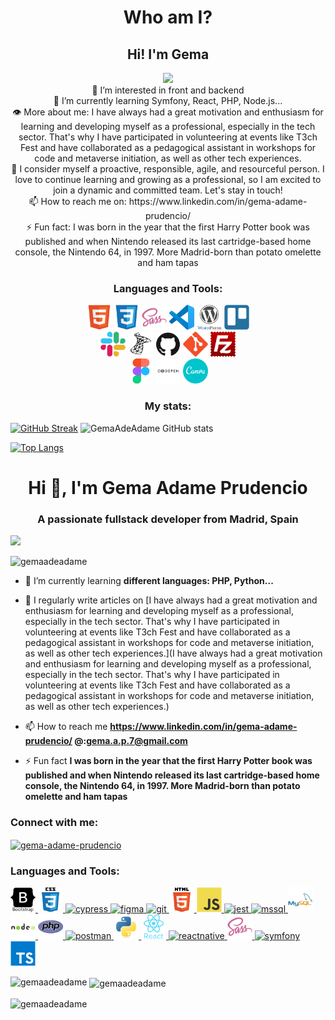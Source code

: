 
<h1 align="center">Who am I?</h1>
<h2 align="center">Hi! I'm Gema</h2>
<div id="header" align="center">
<img src="https://media.giphy.com/media/9GI7VdtNcy79PfUPn4/giphy.gif" />
</div>
<div align="center"
👋 Hi, I’m @GemaAdeAdame a passionate web fullstack developer from Madrid (Spain). Call it luck, chance or destiny but we have met on this path!<br>
👀 I’m interested in front and backend <br>
🌱 I’m currently learning Symfony, React, PHP, Node.js...<br>
👁️ More about me: I have always had a great motivation and enthusiasm for learning and developing myself as a professional, especially in the tech sector. That's why I have participated in volunteering at events like T3ch Fest and have collaborated as a pedagogical assistant in workshops for code and metaverse initiation, as well as other tech experiences. <br>
🤍 I consider myself a proactive, responsible, agile, and resourceful person. I love to continue learning and growing as a professional, so I am excited to join a dynamic and committed team. Let's stay in touch! <br>
📫 How to reach me on: https://www.linkedin.com/in/gema-adame-prudencio/ <br>
⚡ Fun fact:  I was born in the year that the first Harry Potter book was published and when Nintendo released its last cartridge-based home console, the Nintendo 64, in 1997. More Madrid-born than potato omelette and ham tapas <br>
</div>


  <div align="center">
    <h3>Languages and Tools:</h3>
    <div>
      <img src= "https://github.com/devicons/devicon/blob/master/icons/html5/html5-original.svg" title="html5" alt="html5" width="40" height="40" />
      <img src= "https://github.com/devicons/devicon/blob/master/icons/css3/css3-original.svg" title="css3"  width="40" height="40" />
      <img src= "https://github.com/devicons/devicon/blob/master/icons/sass/sass-original.svg" title="sass" width="40" height="40" />
      <img src="https://github.com/devicons/devicon/blob/master/icons/vscode/vscode-original.svg" title="vscode" width="40" height="40" />
      <img src="https://github.com/devicons/devicon/blob/master/icons/wordpress/wordpress-original.svg" title="wp" width="40" height="40" />
      <img src="https://github.com/devicons/devicon/blob/master/icons/trello/trello-plain.svg" title="trello" width="40" height="40" /><br>
      <img src="https://github.com/devicons/devicon/blob/master/icons/slack/slack-original.svg" title="slack" width="40" height="40" /> 
      <img src="https://github.com/devicons/devicon/blob/master/icons/microsoftsqlserver/microsoftsqlserver-plain.svg" title="sql" width="40" height="40" />
      <img src="https://github.com/devicons/devicon/blob/master/icons/github/github-original.svg" title="github" width="40" height="40" />
      <img src="https://github.com/devicons/devicon/blob/master/icons/git/git-original.svg" title="git" width="40" height="40" />
      <img src="https://github.com/devicons/devicon/blob/master/icons/filezilla/filezilla-plain.svg" title="filezilla" width="40" height="40" /><br>
      <img src="https://github.com/devicons/devicon/blob/master/icons/figma/figma-original.svg" title="figma" width="40" height="40" />
      <img src="https://github.com/devicons/devicon/blob/master/icons/codepen/codepen-original-wordmark.svg" title="codepen" width="40" height="40" />
      <img src="https://github.com/devicons/devicon/blob/master/icons/canva/canva-original.svg" title="canva" width="40" height="40" />
    </div>
  </div>
  
  <h3 align="center">My stats:</h3>
  
  [![GitHub Streak](https://streak-stats.demolab.com?user=GemaAdeAdame&theme=midnight-purple&hide_border=true&date_format=M%20j%5B%2C%20Y%5D)](https://git.io/streak-stats)
  ![GemaAdeAdame GitHub stats](https://github-readme-stats.vercel.app/api?username=GemaAdeAdame&show_icons=true&theme=radical)
  
  [![Top Langs](https://github-readme-stats.vercel.app/api/top-langs/?username=GemaAdeAdame&layout=compact)](https://github.com/GemaAdeAdame/github-readme-stats)
 
<!---
GemaAdeAdame/GemaAdeAdame is a ✨ special ✨ repository because its `README.md` (this file) appears on your GitHub profile.
You can click the Preview link to take a look at your changes.
--->

<h1 align="center">Hi 👋, I'm Gema Adame Prudencio</h1>
<h3 align="center">A passionate fullstack developer from Madrid, Spain</h3>
<img src="https://media.giphy.com/media/9GI7VdtNcy79PfUPn4/giphy.gif" />
<p align="left"> <img src="https://komarev.com/ghpvc/?username=gemaadeadame&label=Profile%20views&color=0e75b6&style=flat" alt="gemaadeadame" /> </p>

- 🌱 I’m currently learning **different languages: PHP, Python...**

- 📝 I regularly write articles on [I have always had a great motivation and enthusiasm for learning and developing myself as a professional, especially in the tech sector. That's why I have participated in volunteering at events like T3ch Fest and have collaborated as a pedagogical assistant in workshops for code and metaverse initiation, as well as other tech experiences.](I have always had a great motivation and enthusiasm for learning and developing myself as a professional, especially in the tech sector. That's why I have participated in volunteering at events like T3ch Fest and have collaborated as a pedagogical assistant in workshops for code and metaverse initiation, as well as other tech experiences.)

- 📫 How to reach me **https://www.linkedin.com/in/gema-adame-prudencio/ @:gema.a.p.7@gmail.com**

- ⚡ Fun fact **I was born in the year that the first Harry Potter book was published and when Nintendo released its last cartridge-based home console, the Nintendo 64, in 1997. More Madrid-born than potato omelette and ham tapas**

<h3 align="left">Connect with me:</h3>
<p align="left">
<a href="https://linkedin.com/in/gema-adame-prudencio" target="blank"><img align="center" src="https://raw.githubusercontent.com/rahuldkjain/github-profile-readme-generator/master/src/images/icons/Social/linked-in-alt.svg" alt="gema-adame-prudencio" height="30" width="40" /></a>
</p>

<h3 align="left">Languages and Tools:</h3>
<p align="left"> <a href="https://getbootstrap.com" target="_blank" rel="noreferrer"> <img src="https://raw.githubusercontent.com/devicons/devicon/master/icons/bootstrap/bootstrap-plain-wordmark.svg" alt="bootstrap" width="40" height="40"/> </a> <a href="https://www.w3schools.com/css/" target="_blank" rel="noreferrer"> <img src="https://raw.githubusercontent.com/devicons/devicon/master/icons/css3/css3-original-wordmark.svg" alt="css3" width="40" height="40"/> </a> <a href="https://www.cypress.io" target="_blank" rel="noreferrer"> <img src="https://raw.githubusercontent.com/simple-icons/simple-icons/6e46ec1fc23b60c8fd0d2f2ff46db82e16dbd75f/icons/cypress.svg" alt="cypress" width="40" height="40"/> </a> <a href="https://www.figma.com/" target="_blank" rel="noreferrer"> <img src="https://www.vectorlogo.zone/logos/figma/figma-icon.svg" alt="figma" width="40" height="40"/> </a> <a href="https://git-scm.com/" target="_blank" rel="noreferrer"> <img src="https://www.vectorlogo.zone/logos/git-scm/git-scm-icon.svg" alt="git" width="40" height="40"/> </a> <a href="https://www.w3.org/html/" target="_blank" rel="noreferrer"> <img src="https://raw.githubusercontent.com/devicons/devicon/master/icons/html5/html5-original-wordmark.svg" alt="html5" width="40" height="40"/> </a> <a href="https://developer.mozilla.org/en-US/docs/Web/JavaScript" target="_blank" rel="noreferrer"> <img src="https://raw.githubusercontent.com/devicons/devicon/master/icons/javascript/javascript-original.svg" alt="javascript" width="40" height="40"/> </a> <a href="https://jestjs.io" target="_blank" rel="noreferrer"> <img src="https://www.vectorlogo.zone/logos/jestjsio/jestjsio-icon.svg" alt="jest" width="40" height="40"/> </a> <a href="https://www.microsoft.com/en-us/sql-server" target="_blank" rel="noreferrer"> <img src="https://www.svgrepo.com/show/303229/microsoft-sql-server-logo.svg" alt="mssql" width="40" height="40"/> </a> <a href="https://www.mysql.com/" target="_blank" rel="noreferrer"> <img src="https://raw.githubusercontent.com/devicons/devicon/master/icons/mysql/mysql-original-wordmark.svg" alt="mysql" width="40" height="40"/> </a> <a href="https://nodejs.org" target="_blank" rel="noreferrer"> <img src="https://raw.githubusercontent.com/devicons/devicon/master/icons/nodejs/nodejs-original-wordmark.svg" alt="nodejs" width="40" height="40"/> </a> <a href="https://www.php.net" target="_blank" rel="noreferrer"> <img src="https://raw.githubusercontent.com/devicons/devicon/master/icons/php/php-original.svg" alt="php" width="40" height="40"/> </a> <a href="https://postman.com" target="_blank" rel="noreferrer"> <img src="https://www.vectorlogo.zone/logos/getpostman/getpostman-icon.svg" alt="postman" width="40" height="40"/> </a> <a href="https://www.python.org" target="_blank" rel="noreferrer"> <img src="https://raw.githubusercontent.com/devicons/devicon/master/icons/python/python-original.svg" alt="python" width="40" height="40"/> </a> <a href="https://reactjs.org/" target="_blank" rel="noreferrer"> <img src="https://raw.githubusercontent.com/devicons/devicon/master/icons/react/react-original-wordmark.svg" alt="react" width="40" height="40"/> </a> <a href="https://reactnative.dev/" target="_blank" rel="noreferrer"> <img src="https://reactnative.dev/img/header_logo.svg" alt="reactnative" width="40" height="40"/> </a> <a href="https://sass-lang.com" target="_blank" rel="noreferrer"> <img src="https://raw.githubusercontent.com/devicons/devicon/master/icons/sass/sass-original.svg" alt="sass" width="40" height="40"/> </a> <a href="https://symfony.com" target="_blank" rel="noreferrer"> <img src="https://symfony.com/logos/symfony_black_03.svg" alt="symfony" width="40" height="40"/> </a> <a href="https://www.typescriptlang.org/" target="_blank" rel="noreferrer"> <img src="https://raw.githubusercontent.com/devicons/devicon/master/icons/typescript/typescript-original.svg" alt="typescript" width="40" height="40"/> </a> </p>

<p><img align="left" src="https://github-readme-stats.vercel.app/api/top-langs?username=gemaadeadame&show_icons=true&locale=en&layout=compact" alt="gemaadeadame" /></p>

<p>&nbsp;<img align="center" src="https://github-readme-stats.vercel.app/api?username=gemaadeadame&show_icons=true&locale=en" alt="gemaadeadame" /></p>

<p><img align="center" src="https://github-readme-streak-stats.herokuapp.com/?user=gemaadeadame&" alt="gemaadeadame" /></p>
